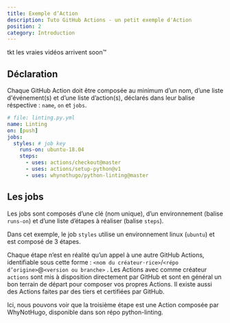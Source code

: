```yaml
---
title: Exemple d’Action
description: Tuto GitHub Actions - un petit exemple d'Action
position: 2
category: Introduction
---
```


<alert>
    tkt les vraies vidéos arrivent soon™
</alert>

<tuto-video :link="'https://www.youtube-nocookie.com/embed/dQw4w9WgXcQ'" :title="'Rick Astley - Never Gonna Give You Up'"></tuto-video>

## Déclaration

Chaque GitHub Action doit être composée au minimum d’un nom, d’une liste d'événement(s) et d’une liste d’action(s), déclarés dans leur balise réspective : `name`, `on` et `jobs`.

```yaml
# file: linting.py.yml
name: Linting
on: [push]
jobs:
  styles: # job key
    runs-on: ubuntu-18.04
    steps:
      - uses: actions/checkout@master
      - uses: actions/setup-python@v1
      - uses: whynothugo/python-linting@master
```

## Les jobs

Les jobs sont composés d’une clé (nom unique), d’un environnement (balise `runs-on`) et d’une liste d’étapes à réaliser (balise `steps`).

Dans cet exemple, le job `styles` utilise un environnement linux (`ubuntu`) et est composé de 3 étapes.

Chaque étape n’est en réalité qu’un appel à une autre GitHub Actions, identifiable sous cette forme : `<nom du créateur⋅rice>`/`<répo d’origine>`@`<version ou branche>` . Les Actions avec comme créateur `actions` sont mis à disposition directement par GitHub et sont en général un bon terrain de départ pour composer vos propres Actions. Il existe aussi des Actions faites par des tiers et certifiées par GitHub.

Ici, nous pouvons voir que la troisième étape est une Action composée par WhyNotHugo, disponible dans son répo python-linting.

